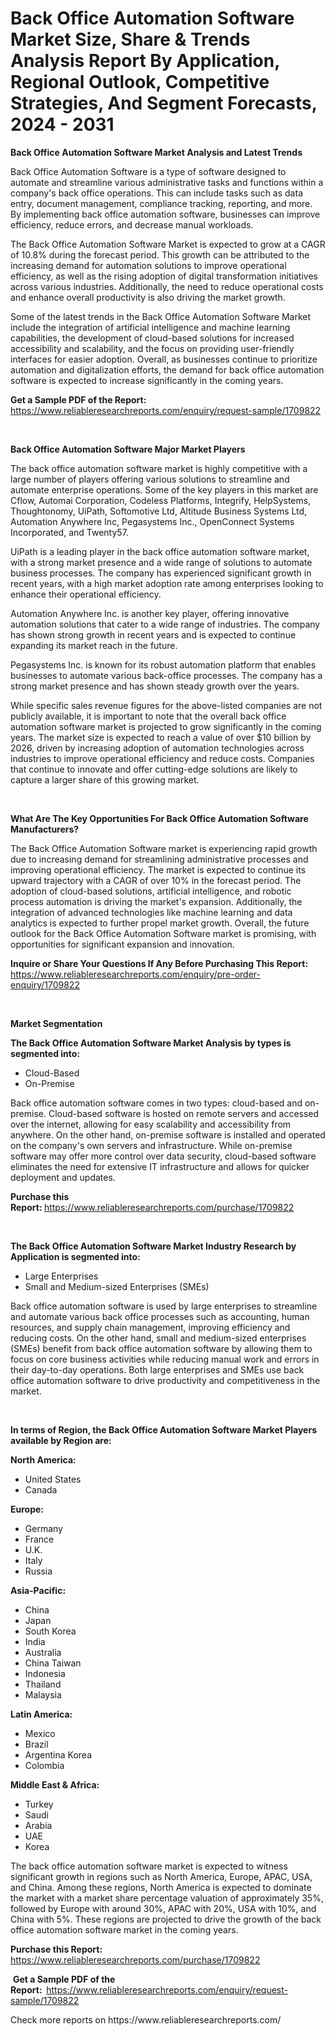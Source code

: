 <p><h1>Back Office Automation Software Market Size, Share & Trends Analysis Report By Application, Regional Outlook, Competitive Strategies, And Segment Forecasts, 2024 - 2031</h1></p><p><strong>Back Office Automation Software Market Analysis and Latest Trends</strong></p>
<p><p>Back Office Automation Software is a type of software designed to automate and streamline various administrative tasks and functions within a company's back office operations. This can include tasks such as data entry, document management, compliance tracking, reporting, and more. By implementing back office automation software, businesses can improve efficiency, reduce errors, and decrease manual workloads.</p><p>The Back Office Automation Software Market is expected to grow at a CAGR of 10.8% during the forecast period. This growth can be attributed to the increasing demand for automation solutions to improve operational efficiency, as well as the rising adoption of digital transformation initiatives across various industries. Additionally, the need to reduce operational costs and enhance overall productivity is also driving the market growth.</p><p>Some of the latest trends in the Back Office Automation Software Market include the integration of artificial intelligence and machine learning capabilities, the development of cloud-based solutions for increased accessibility and scalability, and the focus on providing user-friendly interfaces for easier adoption. Overall, as businesses continue to prioritize automation and digitalization efforts, the demand for back office automation software is expected to increase significantly in the coming years.</p></p>
<p><strong>Get a Sample PDF of the Report:&nbsp;</strong> <a href="https://www.reliableresearchreports.com/enquiry/request-sample/1709822">https://www.reliableresearchreports.com/enquiry/request-sample/1709822</a></p>
<p>&nbsp;</p>
<p><strong>Back Office Automation Software Major Market Players</strong></p>
<p><p>The back office automation software market is highly competitive with a large number of players offering various solutions to streamline and automate enterprise operations. Some of the key players in this market are Cflow, Automai Corporation, Codeless Platforms, Integrify, HelpSystems, Thoughtonomy, UiPath, Softomotive Ltd, Altitude Business Systems Ltd, Automation Anywhere Inc, Pegasystems Inc., OpenConnect Systems Incorporated, and Twenty57.</p><p>UiPath is a leading player in the back office automation software market, with a strong market presence and a wide range of solutions to automate business processes. The company has experienced significant growth in recent years, with a high market adoption rate among enterprises looking to enhance their operational efficiency.</p><p>Automation Anywhere Inc. is another key player, offering innovative automation solutions that cater to a wide range of industries. The company has shown strong growth in recent years and is expected to continue expanding its market reach in the future.</p><p>Pegasystems Inc. is known for its robust automation platform that enables businesses to automate various back-office processes. The company has a strong market presence and has shown steady growth over the years.</p><p>While specific sales revenue figures for the above-listed companies are not publicly available, it is important to note that the overall back office automation software market is projected to grow significantly in the coming years. The market size is expected to reach a value of over $10 billion by 2026, driven by increasing adoption of automation technologies across industries to improve operational efficiency and reduce costs. Companies that continue to innovate and offer cutting-edge solutions are likely to capture a larger share of this growing market.</p></p>
<p>&nbsp;</p>
<p><strong>What Are The Key Opportunities For Back Office Automation Software Manufacturers?</strong></p>
<p><p>The Back Office Automation Software market is experiencing rapid growth due to increasing demand for streamlining administrative processes and improving operational efficiency. The market is expected to continue its upward trajectory with a CAGR of over 10% in the forecast period. The adoption of cloud-based solutions, artificial intelligence, and robotic process automation is driving the market's expansion. Additionally, the integration of advanced technologies like machine learning and data analytics is expected to further propel market growth. Overall, the future outlook for the Back Office Automation Software market is promising, with opportunities for significant expansion and innovation.</p></p>
<p><strong>Inquire or Share Your Questions If Any Before Purchasing This Report:</strong> <a href="https://www.reliableresearchreports.com/enquiry/pre-order-enquiry/1709822">https://www.reliableresearchreports.com/enquiry/pre-order-enquiry/1709822</a></p>
<p>&nbsp;</p>
<p><strong>Market Segmentation</strong></p>
<p><strong>The Back Office Automation Software Market Analysis by types is segmented into:</strong></p>
<p><ul><li>Cloud-Based</li><li>On-Premise</li></ul></p>
<p><p>Back office automation software comes in two types: cloud-based and on-premise. Cloud-based software is hosted on remote servers and accessed over the internet, allowing for easy scalability and accessibility from anywhere. On the other hand, on-premise software is installed and operated on the company's own servers and infrastructure. While on-premise software may offer more control over data security, cloud-based software eliminates the need for extensive IT infrastructure and allows for quicker deployment and updates.</p></p>
<p><strong>Purchase this Report:&nbsp;</strong><a href="https://www.reliableresearchreports.com/purchase/1709822">https://www.reliableresearchreports.com/purchase/1709822</a></p>
<p>&nbsp;</p>
<p><strong>The Back Office Automation Software Market Industry Research by Application is segmented into:</strong></p>
<p><ul><li>Large Enterprises</li><li>Small and Medium-sized Enterprises (SMEs)</li></ul></p>
<p><p>Back office automation software is used by large enterprises to streamline and automate various back office processes such as accounting, human resources, and supply chain management, improving efficiency and reducing costs. On the other hand, small and medium-sized enterprises (SMEs) benefit from back office automation software by allowing them to focus on core business activities while reducing manual work and errors in their day-to-day operations. Both large enterprises and SMEs use back office automation software to drive productivity and competitiveness in the market.</p></p>
<p>&nbsp;</p>
<p><strong>In terms of Region, the Back Office Automation Software Market Players available by Region are:</strong></p>
<p>
    <p> <strong> North America: </strong>
        <ul>
            <li>United States</li>
            <li>Canada</li>
        </ul>
        </p> 
    <p> <strong> Europe: </strong>
        <ul>
            <li>Germany</li>
            <li>France</li>
            <li>U.K.</li>
            <li>Italy</li>
            <li>Russia</li>
        </ul>
        </p> 
    <p> <strong> Asia-Pacific: </strong>
        <ul>
            <li>China</li>
            <li>Japan</li>
            <li>South Korea</li>
            <li>India</li>
            <li>Australia</li>
            <li>China Taiwan</li>
            <li>Indonesia</li>
            <li>Thailand</li>
            <li>Malaysia</li>
        </ul>
        </p> 
    <p> <strong> Latin America: </strong>
        <ul>
            <li>Mexico</li>
            <li>Brazil</li>
            <li>Argentina Korea</li>
            <li>Colombia</li>
        </ul>
        </p> 
    <p> <strong> Middle East & Africa: </strong>
        <ul>
            <li>Turkey</li>
            <li>Saudi</li>
            <li>Arabia</li>
            <li>UAE</li>
            <li>Korea</li>
        </ul>
    </p>
    </p>
<p><p>The back office automation software market is expected to witness significant growth in regions such as North America, Europe, APAC, USA, and China. Among these regions, North America is expected to dominate the market with a market share percentage valuation of approximately 35%, followed by Europe with around 30%, APAC with 20%, USA with 10%, and China with 5%. These regions are projected to drive the growth of the back office automation software market in the coming years.</p></p>
<p><strong>Purchase this Report: </strong><a href="https://www.reliableresearchreports.com/purchase/1709822">https://www.reliableresearchreports.com/purchase/1709822</a></p>
<p>&nbsp;<strong>Get a Sample PDF of the Report:&nbsp;&nbsp;</strong><a href="https://www.reliableresearchreports.com/enquiry/request-sample/1709822">https://www.reliableresearchreports.com/enquiry/request-sample/1709822</a></p>
<p><strong></strong></p>
<p>Check more reports on https://www.reliableresearchreports.com/</p>